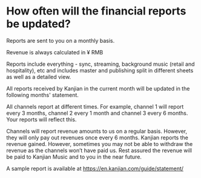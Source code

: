 # How often will the financial reports be updated?

Reports are sent to you on a monthly basis.&#x20;

Revenue is always calculated in ¥ RMB

Reports include everything - sync, streaming, background music (retail and hospitality), etc and includes master and publishing split in different sheets as well as a detailed view.

All reports received by Kanjian in the current month will be updated in the following months' statement.&#x20;

All channels report at different times. For example, channel 1 will report every 3 months, channel 2 every 1 month and channel 3 every 6 months. Your reports will reflect this.&#x20;

Channels will report revenue amounts to us on a regular basis. However, they will only pay out revenues once every 6 months. Kanjian reports the revenue gained. However, sometimes you may not be able to withdraw the revenue as the channels won’t have paid us. Rest assured the revenue will be paid to Kanjian Music and to you in the near future.

A sample report is available at https://en.kanjian.com/guide/statement/
